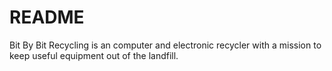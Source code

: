 README
=======
Bit By Bit Recycling is an computer and electronic recycler with a mission to keep useful equipment out of the landfill.
